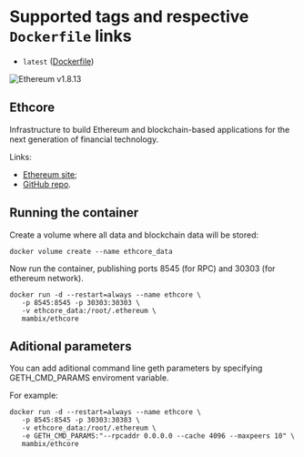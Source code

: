 # Supported tags and respective `Dockerfile` links
* `latest` ([Dockerfile])

![Ethereum v1.8.13](https://img.shields.io/badge/ethereum-v1.8.13-green.svg)

## Ethcore
Infrastructure to build Ethereum and blockchain-based applications for the next generation of financial technology.

Links:
* [Ethereum site];
* [GitHub repo].

## Running the container

Create a volume where all data and blockchain data will be stored:

```
docker volume create --name ethcore_data
```

Now run the container, publishing ports 8545 (for RPC) and 30303 (for ethereum network).

```
docker run -d --restart=always --name ethcore \
   -p 8545:8545 -p 30303:30303 \
   -v ethcore_data:/root/.ethereum \
   mambix/ethcore
```

## Aditional parameters
You can add aditional command line geth parameters by specifying GETH_CMD_PARAMS enviroment variable.  

For example:
```
docker run -d --restart=always --name ethcore \
   -p 8545:8545 -p 30303:30303 \
   -v ethcore_data:/root/.ethereum \
   -e GETH_CMD_PARAMS:"--rpcaddr 0.0.0.0 --cache 4096 --maxpeers 10" \
   mambix/ethcore
```

[Dockerfile]: <https://github.com/mambix/ethcore/blob/master/Dockerfile>
[GitHub repo]: <https://github.com/ethereum/go-ethereum>
[Ethereum site]: <https://www.ethereum.org/>
